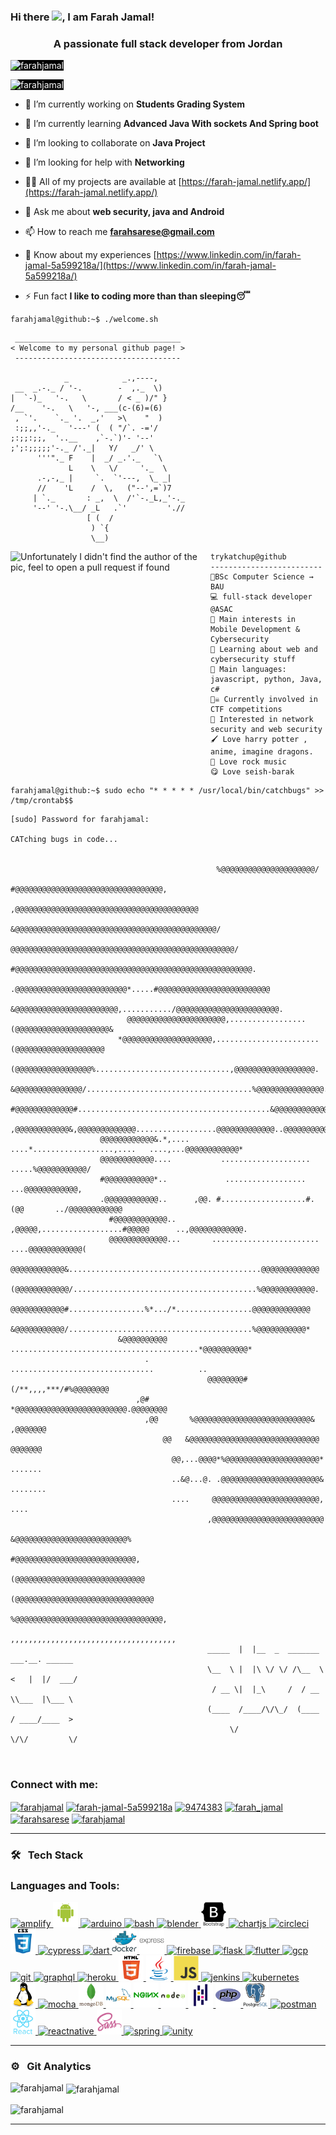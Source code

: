 ### Hi there <img src="https://raw.githubusercontent.com/MartinHeinz/MartinHeinz/master/wave.gif" width="30px">, I am Farah Jamal!
<h3 align="center">A passionate full stack developer from Jordan</h3>


<p align="left"> <img src="https://komarev.com/ghpvc/?username=farahjamal&label=Profile%20views&color=0e75b6&style=flat" alt="farahjamal" style="background-color:black; color:white;"/> </p>

<p align="left"> <a href="https://github.com/ryo-ma/github-profile-trophy"><img src="https://github-profile-trophy.vercel.app/?username=farahjamal" alt="farahjamal"  style="background-color:black; color:white;" /></a> </p>

- 🔭 I’m currently working on **Students Grading System**

- 🌱 I’m currently learning **Advanced Java With sockets And Spring boot**

- 👯 I’m looking to collaborate on **Java Project**

- 🤝 I’m looking for help with **Networking**

- 👨‍💻 All of my projects are available at [https://farah-jamal.netlify.app/](https://farah-jamal.netlify.app/)

- 💬 Ask me about **web security, java and Android**

- 📫 How to reach me **farahsarese@gmail.com**

- 📄 Know about my experiences [https://www.linkedin.com/in/farah-jamal-5a599218a/](https://www.linkedin.com/in/farah-jamal-5a599218a/)

- ⚡ Fun fact **I like to coding more than than sleeping😴**


```console
farahjamal@github:~$ ./welcome.sh
```

```
 _____________________________________
< Welcome to my personal github page! >
 ------------------------------------- 

            _            _.,----,
 __  _.-._ / '-.        -  ,._  \) 
|  `-)_   '-.   \       / < _ )/" }
/__    '-.   \   '-, ___(c-(6)=(6)
 , `'.    `._ '.  _,'   >\    "  )
 :;;,,'-._   '---' (  ( "/`. -='/
;:;;:;;,  '..__    ,`-.`)'- '--'
;';:;;;;;'-._ /'._|   Y/   _/' \
      '''"._ F    |  _/ _.'._   `\
             L    \   \/     '._  \
      .-,-,_ |     `.  `'---,  \_ _|
      //    'L    /  \,   ("--',=`)7
     | `._       : _,  \  /'`-._L,_'-._
     '--' '-.\__/ _L   .`'         './/
                 [ (  /
                  ) `{
                  \__)
```

<img align="left" src="https://i.ibb.co/1Zbmhtc/dragons.png" alt="Unfortunately I didn't find the author of the pic, feel to open a pull request if found" width="320" height="240" /> 

```
trykatchup@github
-------------------------
🏫BSc Computer Science → BAU
💻 full-stack developer @ASAC
🔎 Main interests in Mobile Development & Cybersecurity
🌱 Learning about web and cybersecurity stuff
🌟 Main languages: javascript, python, Java, c# 
🏴‍☠️ Currently involved in CTF competitions
🚩 Interested in network security and web security
🖌️ Love harry potter , anime, imagine dragons.
🎵 Love rock music
😋 Love seish-barak
```

```console
farahjamal@github:~$ sudo echo "* * * * * /usr/local/bin/catchbugs" >> /tmp/crontab$$
```

```
[sudo] Password for farahjamal:

CATching bugs in code...


                                              %@@@@@@@@@@@@@@@@@@@@@/                            
                                        #@@@@@@@@@@@@@@@@@@@@@@@@@@@@@@@@@,                      
                                    ,@@@@@@@@@@@@@@@@@@@@@@@@@@@@@@@@@@@@@@@@@                   
                                  &@@@@@@@@@@@@@@@@@@@@@@@@@@@@@@@@@@@@@@@@@@@@@/                
                                @@@@@@@@@@@@@@@@@@@@@@@@@@@@@@@@@@@@@@@@@@@@@@@@@@/              
                              #@@@@@@@@@@@@@@@@@@@@@@@@@@@@@@@@@@@@@@@@@@@@@@@@@@@@@.            
                            .@@@@@@@@@@@@@@@@@@@@@@@@@*.....#@@@@@@@@@@@@@@@@@@@@@@@@@           
                            &@@@@@@@@@@@@@@@@@@@@@@@,.........../@@@@@@@@@@@@@@@@@@@@@@@.         
                          @@@@@@@@@@@@@@@@@@@@@@,.................(@@@@@@@@@@@@@@@@@@@@@&        
                        *@@@@@@@@@@@@@@@@@@@@,.......................(@@@@@@@@@@@@@@@@@@@@       
                        (@@@@@@@@@@@@@@@@@%..............................,@@@@@@@@@@@@@@@@@@.     
                      &@@@@@@@@@@@@@@@/.....................................%@@@@@@@@@@@@@@@.    
                      #@@@@@@@@@@@@@#...........................................&@@@@@@@@@@@@@.   
                    ,@@@@@@@@@@@@&,@@@@@@@@@@@@@..................@@@@@@@@@@@@@..@@@@@@@@@@@@@   
                    @@@@@@@@@@@@&.*,....   ....*..................,....   ....,...@@@@@@@@@@@@*  
                    @@@@@@@@@@@@....           ....................          .....%@@@@@@@@@@@/  
                    #@@@@@@@@@@@*..             ..................             ...@@@@@@@@@@@@,  
                    .@@@@@@@@@@@@..      ,@@. #...................#. (@@       ../@@@@@@@@@@@@   
                      #@@@@@@@@@@@@..     ,@@@@@,..................#@@@@@      ..,@@@@@@@@@@@@.   
                      @@@@@@@@@@@@@...       ........................       ....@@@@@@@@@@@@(    
                        @@@@@@@@@@@@&...........................................@@@@@@@@@@@@@     
                        (@@@@@@@@@@@@/.........................................%@@@@@@@@@@@@.     
                        @@@@@@@@@@@@#.................%*.../*.................@@@@@@@@@@@@@      
                        &@@@@@@@@@@@/.........................................%@@@@@@@@@@@*      
                        &@@@@@@@@@@  ..........................................*@@@@@@@@@@*      
                              .            ................................          ..           
                                            @@@@@@@@#(/**,,,,***/#%@@@@@@@@                       
                            ,@#          *@@@@@@@@@@@@@@@@@@@@@@@@@.@@@@@@@@                     
                              ,@@       %@@@@@@@@@@@@@@@@@@@@@@@@@@& ,@@@@@@@                    
                                  @@   &@@@@@@@@@@@@@@@@@@@@@@@@@@@@@   @@@@@@@                   
                                    @@,...@@@@*%@@@@@@@@@@@@@@@@@@@@@*   .......                  
                                    ..&@...@. .@@@@@@@@@@@@@@@@@@@@@@&  ........                  
                                    ....     @@@@@@@@@@@@@@@@@@@@@@@@,    ....                   
                                            ,@@@@@@@@@@@@@@@@@@@@@@@@@                           
                                            &@@@@@@@@@@@@@@@@@@@@@@@@@%                          
                                            #@@@@@@@@@@@@@@@@@@@@@@@@@@@,                         
                                          (@@@@@@@@@@@@@@@@@@@@@@@@@@@@@                         
                                          (@@@@@@@@@@@@@@@@@@@@@@@@@@@@@@@                        
                                        %@@@@@@@@@@@@@@@@@@@@@@@@@@@@@@@@@,                      
                                        ,,,,,,,,,,,,,,,,,,,,,,,,,,,,,,,,,,,,,                                
                                            _____  |  |__  _  _______  ___.__. ______
                                            \__  \ |  |\ \/ \/ /\__  \<   |  |/  ___/
                                             / __ \|  |_\     /  / __ \\___  |\___ \ 
                                            (____  /____/\/\_/  (____  / ____/____  >
                                                 \/                  \/\/         \/ 

                     
```

<h3 align="left">Connect with me:</h3>
<p align="left">
<a href="https://codepen.io/farahjamal" target="blank"><img align="center" src="https://raw.githubusercontent.com/rahuldkjain/github-profile-readme-generator/master/src/images/icons/Social/codepen.svg" alt="farahjamal" height="30" width="40" /></a>
<a href="https://linkedin.com/in/farah-jamal-5a599218a" target="blank"><img align="center" src="https://raw.githubusercontent.com/rahuldkjain/github-profile-readme-generator/master/src/images/icons/Social/linked-in-alt.svg" alt="farah-jamal-5a599218a" height="30" width="40" /></a>
<a href="https://stackoverflow.com/users/9474383" target="blank"><img align="center" src="https://raw.githubusercontent.com/rahuldkjain/github-profile-readme-generator/master/src/images/icons/Social/stack-overflow.svg" alt="9474383" height="30" width="40" /></a>
<a href="https://www.hackerrank.com/farah_jamal" target="blank"><img align="center" src="https://raw.githubusercontent.com/rahuldkjain/github-profile-readme-generator/master/src/images/icons/Social/hackerrank.svg" alt="farah_jamal" height="30" width="40" /></a>
<a href="https://codeforces.com/profile/farahsarese" target="blank"><img align="center" src="https://raw.githubusercontent.com/rahuldkjain/github-profile-readme-generator/master/src/images/icons/Social/codeforces.svg" alt="farahsarese" height="30" width="40" /></a>
<a href="https://www.leetcode.com/farahjamal" target="blank"><img align="center" src="https://raw.githubusercontent.com/rahuldkjain/github-profile-readme-generator/master/src/images/icons/Social/leet-code.svg" alt="farahjamal" height="30" width="40" /></a>
</p>


---

### 🛠 &nbsp; Tech Stack

<h3 align="left">Languages and Tools:</h3>
<p align="left"> <a href="https://aws.amazon.com/amplify/" target="_blank" rel="noreferrer"> <img src="https://docs.amplify.aws/assets/logo-dark.svg" alt="amplify" width="40" height="40"/> </a> <a href="https://developer.android.com" target="_blank" rel="noreferrer"> <img src="https://raw.githubusercontent.com/devicons/devicon/master/icons/android/android-original-wordmark.svg" alt="android" width="40" height="40"/> </a> <a href="https://www.arduino.cc/" target="_blank" rel="noreferrer"> <img src="https://cdn.worldvectorlogo.com/logos/arduino-1.svg" alt="arduino" width="40" height="40"/> </a> <a href="https://www.gnu.org/software/bash/" target="_blank" rel="noreferrer"> <img src="https://www.vectorlogo.zone/logos/gnu_bash/gnu_bash-icon.svg" alt="bash" width="40" height="40"/> </a> <a href="https://www.blender.org/" target="_blank" rel="noreferrer"> <img src="https://download.blender.org/branding/community/blender_community_badge_white.svg" alt="blender" width="40" height="40"/> </a> <a href="https://getbootstrap.com" target="_blank" rel="noreferrer"> <img src="https://raw.githubusercontent.com/devicons/devicon/master/icons/bootstrap/bootstrap-plain-wordmark.svg" alt="bootstrap" width="40" height="40"/> </a> <a href="https://www.chartjs.org" target="_blank" rel="noreferrer"> <img src="https://www.chartjs.org/media/logo-title.svg" alt="chartjs" width="40" height="40"/> </a> <a href="https://circleci.com" target="_blank" rel="noreferrer"> <img src="https://www.vectorlogo.zone/logos/circleci/circleci-icon.svg" alt="circleci" width="40" height="40"/> </a> <a href="https://www.w3schools.com/css/" target="_blank" rel="noreferrer"> <img src="https://raw.githubusercontent.com/devicons/devicon/master/icons/css3/css3-original-wordmark.svg" alt="css3" width="40" height="40"/> </a> <a href="https://www.cypress.io" target="_blank" rel="noreferrer"> <img src="https://raw.githubusercontent.com/simple-icons/simple-icons/6e46ec1fc23b60c8fd0d2f2ff46db82e16dbd75f/icons/cypress.svg" alt="cypress" width="40" height="40"/> </a> <a href="https://dart.dev" target="_blank" rel="noreferrer"> <img src="https://www.vectorlogo.zone/logos/dartlang/dartlang-icon.svg" alt="dart" width="40" height="40"/> </a> <a href="https://www.docker.com/" target="_blank" rel="noreferrer"> <img src="https://raw.githubusercontent.com/devicons/devicon/master/icons/docker/docker-original-wordmark.svg" alt="docker" width="40" height="40"/> </a> <a href="https://expressjs.com" target="_blank" rel="noreferrer"> <img src="https://raw.githubusercontent.com/devicons/devicon/master/icons/express/express-original-wordmark.svg" alt="express" width="40" height="40"/> </a> <a href="https://firebase.google.com/" target="_blank" rel="noreferrer"> <img src="https://www.vectorlogo.zone/logos/firebase/firebase-icon.svg" alt="firebase" width="40" height="40"/> </a> <a href="https://flask.palletsprojects.com/" target="_blank" rel="noreferrer"> <img src="https://www.vectorlogo.zone/logos/pocoo_flask/pocoo_flask-icon.svg" alt="flask" width="40" height="40"/> </a> <a href="https://flutter.dev" target="_blank" rel="noreferrer"> <img src="https://www.vectorlogo.zone/logos/flutterio/flutterio-icon.svg" alt="flutter" width="40" height="40"/> </a> <a href="https://cloud.google.com" target="_blank" rel="noreferrer"> <img src="https://www.vectorlogo.zone/logos/google_cloud/google_cloud-icon.svg" alt="gcp" width="40" height="40"/> </a> <a href="https://git-scm.com/" target="_blank" rel="noreferrer"> <img src="https://www.vectorlogo.zone/logos/git-scm/git-scm-icon.svg" alt="git" width="40" height="40"/> </a> <a href="https://graphql.org" target="_blank" rel="noreferrer"> <img src="https://www.vectorlogo.zone/logos/graphql/graphql-icon.svg" alt="graphql" width="40" height="40"/> </a> <a href="https://heroku.com" target="_blank" rel="noreferrer"> <img src="https://www.vectorlogo.zone/logos/heroku/heroku-icon.svg" alt="heroku" width="40" height="40"/> </a> <a href="https://www.w3.org/html/" target="_blank" rel="noreferrer"> <img src="https://raw.githubusercontent.com/devicons/devicon/master/icons/html5/html5-original-wordmark.svg" alt="html5" width="40" height="40"/> </a> <a href="https://www.java.com" target="_blank" rel="noreferrer"> <img src="https://raw.githubusercontent.com/devicons/devicon/master/icons/java/java-original.svg" alt="java" width="40" height="40"/> </a> <a href="https://developer.mozilla.org/en-US/docs/Web/JavaScript" target="_blank" rel="noreferrer"> <img src="https://raw.githubusercontent.com/devicons/devicon/master/icons/javascript/javascript-original.svg" alt="javascript" width="40" height="40"/> </a> <a href="https://www.jenkins.io" target="_blank" rel="noreferrer"> <img src="https://www.vectorlogo.zone/logos/jenkins/jenkins-icon.svg" alt="jenkins" width="40" height="40"/> </a> <a href="https://kubernetes.io" target="_blank" rel="noreferrer"> <img src="https://www.vectorlogo.zone/logos/kubernetes/kubernetes-icon.svg" alt="kubernetes" width="40" height="40"/> </a> <a href="https://www.linux.org/" target="_blank" rel="noreferrer"> <img src="https://raw.githubusercontent.com/devicons/devicon/master/icons/linux/linux-original.svg" alt="linux" width="40" height="40"/> </a> <a href="https://mochajs.org" target="_blank" rel="noreferrer"> <img src="https://www.vectorlogo.zone/logos/mochajs/mochajs-icon.svg" alt="mocha" width="40" height="40"/> </a> <a href="https://www.mongodb.com/" target="_blank" rel="noreferrer"> <img src="https://raw.githubusercontent.com/devicons/devicon/master/icons/mongodb/mongodb-original-wordmark.svg" alt="mongodb" width="40" height="40"/> </a> <a href="https://www.mysql.com/" target="_blank" rel="noreferrer"> <img src="https://raw.githubusercontent.com/devicons/devicon/master/icons/mysql/mysql-original-wordmark.svg" alt="mysql" width="40" height="40"/> </a> <a href="https://www.nginx.com" target="_blank" rel="noreferrer"> <img src="https://raw.githubusercontent.com/devicons/devicon/master/icons/nginx/nginx-original.svg" alt="nginx" width="40" height="40"/> </a> <a href="https://nodejs.org" target="_blank" rel="noreferrer"> <img src="https://raw.githubusercontent.com/devicons/devicon/master/icons/nodejs/nodejs-original-wordmark.svg" alt="nodejs" width="40" height="40"/> </a> <a href="https://pandas.pydata.org/" target="_blank" rel="noreferrer"> <img src="https://raw.githubusercontent.com/devicons/devicon/2ae2a900d2f041da66e950e4d48052658d850630/icons/pandas/pandas-original.svg" alt="pandas" width="40" height="40"/> </a> <a href="https://www.php.net" target="_blank" rel="noreferrer"> <img src="https://raw.githubusercontent.com/devicons/devicon/master/icons/php/php-original.svg" alt="php" width="40" height="40"/> </a> <a href="https://www.postgresql.org" target="_blank" rel="noreferrer"> <img src="https://raw.githubusercontent.com/devicons/devicon/master/icons/postgresql/postgresql-original-wordmark.svg" alt="postgresql" width="40" height="40"/> </a> <a href="https://postman.com" target="_blank" rel="noreferrer"> <img src="https://www.vectorlogo.zone/logos/getpostman/getpostman-icon.svg" alt="postman" width="40" height="40"/> </a> <a href="https://reactjs.org/" target="_blank" rel="noreferrer"> <img src="https://raw.githubusercontent.com/devicons/devicon/master/icons/react/react-original-wordmark.svg" alt="react" width="40" height="40"/> </a> <a href="https://reactnative.dev/" target="_blank" rel="noreferrer"> <img src="https://reactnative.dev/img/header_logo.svg" alt="reactnative" width="40" height="40"/> </a> <a href="https://sass-lang.com" target="_blank" rel="noreferrer"> <img src="https://raw.githubusercontent.com/devicons/devicon/master/icons/sass/sass-original.svg" alt="sass" width="40" height="40"/> </a> <a href="https://spring.io/" target="_blank" rel="noreferrer"> <img src="https://www.vectorlogo.zone/logos/springio/springio-icon.svg" alt="spring" width="40" height="40"/> </a> <a href="https://unity.com/" target="_blank" rel="noreferrer"> <img src="https://www.vectorlogo.zone/logos/unity3d/unity3d-icon.svg" alt="unity" width="40" height="40"/> </a> </p>

---

### ⚙️ &nbsp; Git Analytics

<p><img align="left" src="https://github-readme-stats.vercel.app/api/top-langs?username=farahjamal&show_icons=true&locale=en&layout=compact" alt="farahjamal" /></p>

<p>&nbsp;<img align="center" src="https://github-readme-stats.vercel.app/api?username=farahjamal&show_icons=true&locale=en" alt="farahjamal" /></p>

<p><img align="center" src="https://github-readme-streak-stats.herokuapp.com/?user=farahjamal&" alt="farahjamal" /></p>

---

 <script src="https://tryhackme.com/badge/249272"></script>
